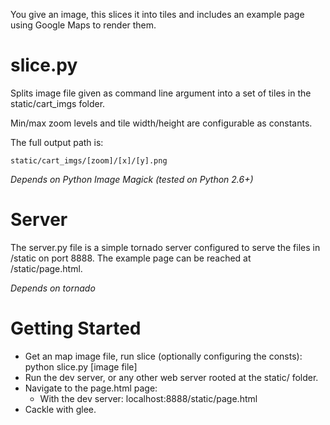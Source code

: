 You give an image, this slices it into tiles and includes an example page using Google Maps to render them.

slice.py
=======
Splits image file given as command line argument into a set of tiles in 
the static/cart_imgs folder.

Min/max zoom levels and tile width/height are configurable as constants.

The full output path is:

    static/cart_imgs/[zoom]/[x]/[y].png

*Depends on Python Image Magick (tested on Python 2.6+)*

Server
=========
The server.py file is a simple tornado server configured to serve the files
in /static on port 8888.  The example page can be reached at /static/page.html.

*Depends on tornado*

Getting Started
===========

- Get an map image file, run slice (optionally configuring the consts):
    python slice.py [image file]
- Run the dev server, or any other web server rooted at the static/ folder.
- Navigate to the page.html page:
  - With the dev server: localhost:8888/static/page.html
- Cackle with glee.
